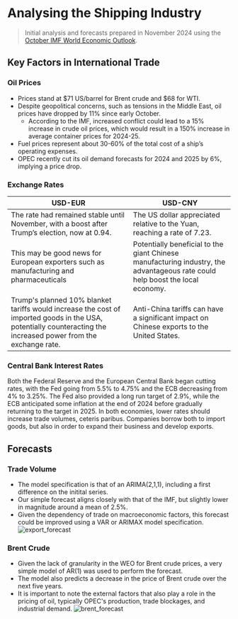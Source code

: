 # Analysing the Shipping Industry
> Initial analysis and forecasts prepared in November 2024 using the [October IMF World Economic Outlook](https://www.imf.org/en/Publications/WEO/Issues/2024/10/22/world-economic-outlook-october-2024).
## Key Factors in International Trade

### Oil Prices
- Prices stand at $71 US/barrel for Brent crude and $68 for WTI.
- Despite geopolitical concerns, such as tensions in the Middle East, oil prices have dropped by 11% since early October.
  - According to the IMF, increased conflict could lead to a 15% increase in crude oil prices, which would result in a 150% increase in average container prices for 2024-25.
- Fuel prices represent about 30-60% of the total cost of a ship’s operating expenses.
- OPEC recently cut its oil demand forecasts for 2024 and 2025 by 6%, implying a price drop.
### Exchange Rates
| USD-EUR | USD-CNY |
| ------- | ------- |
|The rate had remained stable until November, with a boost after Trump’s election, now at 0.94. | The US dollar appreciated relative to the Yuan, reaching a rate of 7.23. |
|This may be good news for European exporters such as manufacturing and pharmaceuticals | Potentially beneficial to the giant Chinese manufacturing industry, the advantageous rate could help boost the local economy.|
|Trump's planned 10% blanket tariffs would increase the cost of imported goods in the USA, potentially counteracting the increased power from the exchange rate. | Anti-China tariffs can have a significant impact on Chinese exports to the United States.|
### Central Bank Interest Rates
Both the Federal Reserve and the European Central Bank began cutting rates, with the Fed going from 5.5% to 4.75% and the ECB decreasing from 4% to 3.25%. The Fed also provided a long run target of 2.9%, while the ECB anticipated some inflation at the end of 2024 before gradually returning to the target in 2025. In both economies, lower rates should increase trade volumes, ceteris paribus. Companies borrow both to import goods, but also in order to expand their business and develop exports.

## Forecasts

### Trade Volume
- The model specification is that of an ARIMA(2,1,1), including a first difference on the initital series.
- Our simple forecast aligns closely with that of the IMF, but slightly lower in magnitude around a mean of 2.5%.
- Given the dependency of trade on macroeconomic factors, this forecast could be improved using a VAR or ARIMAX model specification.
![export_forecast](https://github.com/user-attachments/assets/622579af-c21d-46a9-8245-c476f8b6e3bd)


### Brent Crude
- Given the lack of granularity in the WEO for Brent crude prices, a very simple model of AR(1) was used to perform the forecast.
- The model also predicts a decrease in the price of Brent crude over the next five years.
- It is important to note the external factors that also play a role in the pricing of oil, typically OPEC's production, trade blockages, and industrial demand.
![brent_forecast](https://github.com/user-attachments/assets/6f78f38b-4529-45d3-96b6-b1d2d4a879a4)
